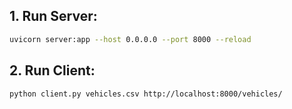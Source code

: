 ## 1. Run Server:

```sh
uvicorn server:app --host 0.0.0.0 --port 8000 --reload
```

## 2. Run Client:

```sh
python client.py vehicles.csv http://localhost:8000/vehicles/
```
